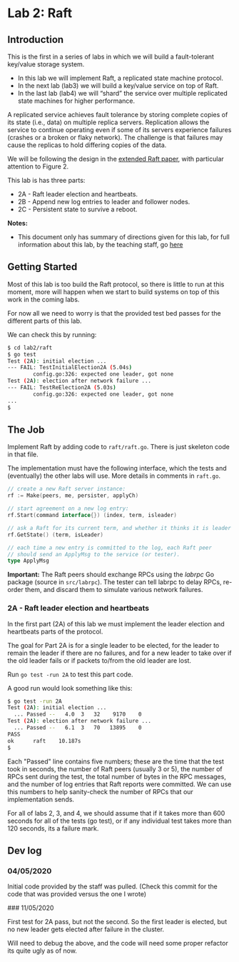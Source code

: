 # Lab 2: Raft

## Introduction

This is the first in a series of labs in which we will build a fault-tolerant key/value storage system.

* In this lab we will implement Raft, a replicated state machine protocol.
* In the next lab (lab3) we will build a key/value service on top of Raft.
* In the last lab (lab4) we will “shard” the service over multiple replicated state machines for higher performance.

A replicated service achieves fault tolerance by storing complete copies of its state (i.e., data) on multiple replica servers. Replication allows the service to continue operating even if some of its servers experience failures (crashes or a broken or flaky network). The challenge is that failures may cause the replicas to hold differing copies of the data.

We will be following the design in the [extended Raft paper](https://pdos.csail.mit.edu/6.824/papers/raft-extended.pdf), with particular attention to Figure 2.

This lab is has three parts:

* 2A - Raft leader election and heartbeats.
* 2B - Append new log entries to leader and follower nodes.
* 2C - Persistent state to survive a reboot.

**Notes:**

* This document only has summary of directions given for this lab, for full information about this lab, by the teaching staff, go [here](https://pdos.csail.mit.edu/6.824/labs/lab-raft.html)

## Getting Started

Most of this lab is too build the Raft protocol, so there is little to run at this moment, more will happen when we start to build systems on top of this work in the coming labs.

For now all we need to worry is that the provided test bed passes for the different parts of this lab.

We can check this by running:

```sh
$ cd lab2/raft
$ go test
Test (2A): initial election ...
--- FAIL: TestInitialElection2A (5.04s)
        config.go:326: expected one leader, got none
Test (2A): election after network failure ...
--- FAIL: TestReElection2A (5.03s)
        config.go:326: expected one leader, got none
...
$
```

## The Job

Implement Raft by adding code to `raft/raft.go`. There is just skeleton code in that file.

The implementation must have the following interface, which the tests and (eventually) the other labs will use. More details in comments in `raft.go`.

```go
// create a new Raft server instance:
rf := Make(peers, me, persister, applyCh)

// start agreement on a new log entry:
rf.Start(command interface{}) (index, term, isleader)

// ask a Raft for its current term, and whether it thinks it is leader
rf.GetState() (term, isLeader)

// each time a new entry is committed to the log, each Raft peer
// should send an ApplyMsg to the service (or tester).
type ApplyMsg
```

**Important:** The Raft peers should exchange RPCs using the *labrpc* Go package (source in `src/labrpc`). The tester can tell labrpc to delay RPCs, re-order them, and discard them to simulate various network failures.


### 2A - Raft leader election and heartbeats

In the first part (2A) of this lab we must implement the leader election and heartbeats parts of the protocol.

The goal for Part 2A is for a single leader to be elected, for the leader to remain the leader if there are no failures, and for a new leader to take over if the old leader fails or if packets to/from the old leader are lost.

Run `go test -run 2A` to test this part code.

A good run would look something like this:

```sh
$ go test -run 2A
Test (2A): initial election ...
  ... Passed --   4.0  3   32    9170    0
Test (2A): election after network failure ...
  ... Passed --   6.1  3   70   13895    0
PASS
ok      raft    10.187s
$
```

Each "Passed" line contains five numbers; these are the time that the test took in seconds, the number of Raft peers (usually 3 or 5), the number of RPCs sent during the test, the total number of bytes in the RPC messages, and the number of log entries that Raft reports were committed.
We can use this numbers to help sanity-check the number of RPCs that our implementation sends.

For all of labs 2, 3, and 4, we should assume that if it takes more than 600 seconds for all of the tests (go test), or if any individual test takes more than 120 seconds, its a failure mark.

## Dev log

### 04/05/2020

Initial code provided by the staff was pulled. (Check this commit for the code that was provided versus the one I wrote)

### 11/05/2020

First test for 2A pass, but not the second. So the first leader is elected, but no new leader gets elected after failure in the cluster.

Will need to debug the above, and the code will need some proper refactor its quite ugly as of now.